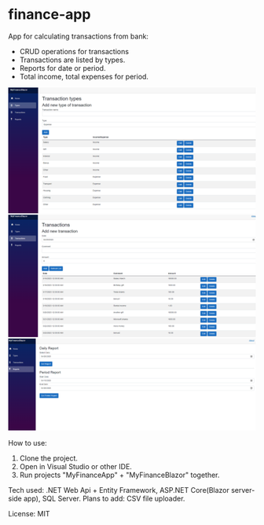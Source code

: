# finance-app


App for calculating transactions from bank:
- CRUD operations for transactions
- Transactions are listed by types.
- Reports for date or period.
- Total income, total expenses for period.

![types](https://github.com/AntonKilk/finance-app/blob/main/imgs/types.png)
![transactions](https://github.com/AntonKilk/finance-app/blob/main/imgs/transactions.png)
![report](https://github.com/AntonKilk/finance-app/blob/main/imgs/report.png)

How to use:
1. Clone the project.
2. Open in Visual Studio or other IDE.
2. Run projects "MyFinanceApp" + "MyFinanceBlazor" together.

Tech used: .NET Web Api + Entity Framework, ASP.NET Core(Blazor server-side app), SQL Server.
Plans to add: CSV file uploader.

License: MIT
